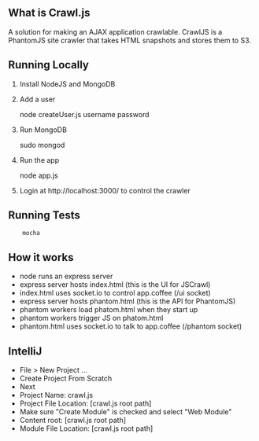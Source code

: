 ## What is Crawl.js

A solution for making an AJAX application crawlable. 
CrawlJS is a PhantomJS site crawler that takes HTML
snapshots and stores them to S3.

## Running Locally
1. Install NodeJS and MongoDB

2. Add a user

    node createUser.js username password

3. Run MongoDB

    sudo mongod

4. Run the app

    node app.js

5. Login at http://localhost:3000/ to control the crawler


## Running Tests

        mocha


## How it works

- node runs an express server
- express server hosts index.html (this is the UI for JSCrawl)
- index.html uses socket.io to control app.coffee (/ui socket) 
- express server hosts phantom.html (this is the API for PhantomJS)
- phantom workers load phatom.html when they start up
- phantom workers trigger JS on phatom.html
- phantom.html uses socket.io to talk to app.coffee (/phantom socket) 


## IntelliJ

- File > New Project ... 
- Create Project From Scratch
- Next
- Project Name: crawl.js
- Project File Location: [crawl.js root path]
- Make sure "Create Module" is checked and select "Web Module"
- Content root: [crawl.js root path]
- Module File Location: [crawl.js root path]



